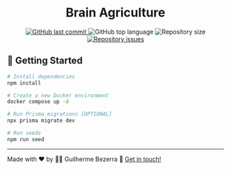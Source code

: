 <div align="center">
  <h1 align="center">
  Brain Agriculture
  </h1>
</div>

<p align="center">
<a href="https://github.com/gbdsantos/brain-ag-challenge/commits/master">
  <img alt="GitHub last commit" src="https://img.shields.io/github/last-commit/gbdsantos/brain-ag-challenge.svg">
</a>

  <img alt="GitHub top language" src="https://img.shields.io/github/languages/top/gbdsantos/brain-ag-challenge.svg">

  <img alt="Repository size" src="https://img.shields.io/github/repo-size/gbdsantos/brain-ag-challenge.svg">

  <a href="https://github.com/gbdsantos/brain-ag-challenge/issues">
    <img alt="Repository issues" src="https://img.shields.io/github/issues/gbdsantos/brain-ag-challenge.svg">
  </a>
</p>

## 🚀 Getting Started

```bash
# Install dependencies
npm install

# Create a new Docker environment
docker compose up -d

# Run Prisma migrations [OPTIONAL]
npx prisma migrate dev

# Run seeds
npm run seed
```

---
Made with ❤️ by 🧑‍🚀 Guilherme Bezerra 👋 [Get in touch!](https://www.linkedin.com/in/gbdsantos/)
